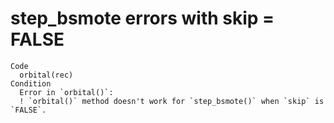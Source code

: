 # step_bsmote errors with skip = FALSE

    Code
      orbital(rec)
    Condition
      Error in `orbital()`:
      ! `orbital()` method doesn't work for `step_bsmote()` when `skip` is `FALSE`.

